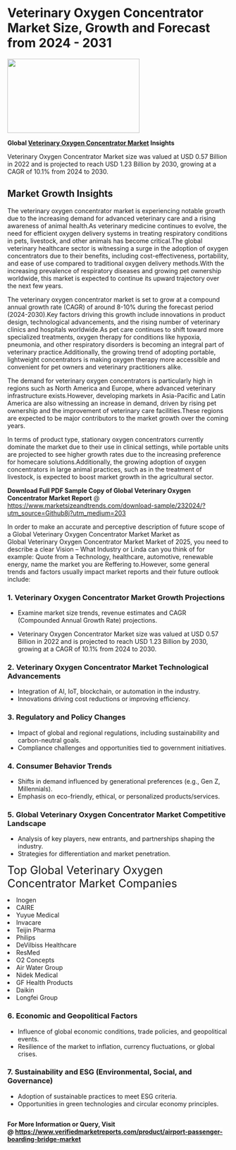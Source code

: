 <H1>Veterinary Oxygen Concentrator Market Size, Growth and Forecast from 2024 - 2031</H1><img class="aligncenter size-medium wp-image-584254" src="https://thirdeyenews.in/wp-content/uploads/2024/09/Global-Market-Research-300x168.jpeg" alt="" width="300" height="168" /><p><strong>Global&nbsp;<a href="https://www.marketsizeandtrends.com/download-sample/232024/?utm_source=Github8j?utm_medium=203">Veterinary Oxygen Concentrator Market</a> Insights</strong></p><p>Veterinary Oxygen Concentrator Market size was valued at USD 0.57 Billion in 2022 and is projected to reach USD 1.23 Billion by 2030, growing at a CAGR of 10.1% from 2024 to 2030.</p><p><h2>Market Growth Insights</h2> <p>The veterinary oxygen concentrator market is experiencing notable growth due to the increasing demand for advanced veterinary care and a rising awareness of animal health.As veterinary medicine continues to evolve, the need for efficient oxygen delivery systems in treating respiratory conditions in pets, livestock, and other animals has become critical.The global veterinary healthcare sector is witnessing a surge in the adoption of oxygen concentrators due to their benefits, including cost-effectiveness, portability, and ease of use compared to traditional oxygen delivery methods.With the increasing prevalence of respiratory diseases and growing pet ownership worldwide, this market is expected to continue its upward trajectory over the next few years.</p> <p>The veterinary oxygen concentrator market is set to grow at a compound annual growth rate (CAGR) of around 8-10% during the forecast period (2024-2030).Key factors driving this growth include innovations in product design, technological advancements, and the rising number of veterinary clinics and hospitals worldwide.As pet care continues to shift toward more specialized treatments, oxygen therapy for conditions like hypoxia, pneumonia, and other respiratory disorders is becoming an integral part of veterinary practice.Additionally, the growing trend of adopting portable, lightweight concentrators is making oxygen therapy more accessible and convenient for pet owners and veterinary practitioners alike.</p> <p>The demand for veterinary oxygen concentrators is particularly high in regions such as North America and Europe, where advanced veterinary infrastructure exists.However, developing markets in Asia-Pacific and Latin America are also witnessing an increase in demand, driven by rising pet ownership and the improvement of veterinary care facilities.These regions are expected to be major contributors to the market growth over the coming years.</p> <p>In terms of product type, stationary oxygen concentrators currently dominate the market due to their use in clinical settings, while portable units are projected to see higher growth rates due to the increasing preference for homecare solutions.Additionally, the growing adoption of oxygen concentrators in large animal practices, such as in the treatment of livestock, is expected to boost market growth in the agricultural sector.</p> <p><span class=""><strong>Download Full PDF Sample Copy of Global Veterinary Oxygen Concentrator Market Report</strong> @ <a href="https://www.marketsizeandtrends.com/download-sample/232024/?utm_source=Github8j?utm_medium=203" target="_blank">https://www.marketsizeandtrends.com/download-sample/232024/?utm_source=Github8j?utm_medium=203</a></span></p><p>In order to make an accurate and perceptive description of future scope of a Global&nbsp;Veterinary Oxygen Concentrator Market Market as Global&nbsp;Veterinary Oxygen Concentrator Market Market of 2025, you need to describe a clear Vision &ndash; What Industry or Linda can you think of for example: Quote from a Technology, healthcare, automotive, renewable energy, name the market you are Reffering to.However, some general trends and factors usually impact market reports and their future outlook include:</p><h3>1.&nbsp;<strong>Veterinary Oxygen Concentrator Market Growth Projections</strong></h3><ul><li>Examine market size trends, revenue estimates and CAGR (Compounded Annual Growth Rate) projections.</li><li><p>Veterinary Oxygen Concentrator Market size was valued at USD 0.57 Billion in 2022 and is projected to reach USD 1.23 Billion by 2030, growing at a CAGR of 10.1% from 2024 to 2030.</p></li></ul><h3>2.&nbsp;<strong>Veterinary Oxygen Concentrator Market Technological Advancements</strong></h3><ul><li>Integration of AI, IoT, blockchain, or automation in the industry.</li><li>Innovations driving cost reductions or improving efficiency.</li></ul><h3>3.&nbsp;<strong>Regulatory and Policy Changes</strong></h3><ul><li>Impact of global and regional regulations, including sustainability and carbon-neutral goals.</li><li>Compliance challenges and opportunities tied to government initiatives.</li></ul><h3>4.&nbsp;<strong>Consumer Behavior Trends</strong></h3><ul><li>Shifts in demand influenced by generational preferences (e.g., Gen Z, Millennials).</li><li>Emphasis on eco-friendly, ethical, or personalized products/services.</li></ul><h3>5.&nbsp;<strong>Global Veterinary Oxygen Concentrator Market Competitive Landscape</strong></h3><ul><li>Analysis of key players, new entrants, and partnerships shaping the industry.</li><li>Strategies for differentiation and market penetration.</li></ul><p data-pm-slice="1 1 []"><span style="color: inherit; font-family: inherit; font-size: 25px;">Top Global Veterinary Oxygen Concentrator Market Companies</span></p><div class="" data-test-id=""><p><li>Inogen</li><li> CAIRE</li><li> Yuyue Medical</li><li> Invacare</li><li> Teijin Pharma</li><li> Philips</li><li> DeVilbiss Healthcare</li><li> ResMed</li><li> O2 Concepts</li><li> Air Water Group</li><li> Nidek Medical</li><li> GF Health Products</li><li> Daikin</li><li> Longfei Group</li></p></div><h3>6.&nbsp;<strong>Economic and Geopolitical Factors</strong></h3><ul><li>Influence of global economic conditions, trade policies, and geopolitical events.</li><li>Resilience of the market to inflation, currency fluctuations, or global crises.</li></ul><h3>7.&nbsp;<strong>Sustainability and ESG (Environmental, Social, and Governance)</strong></h3><ul><li>Adoption of sustainable practices to meet ESG criteria.</li><li>Opportunities in green technologies and circular economy principles.</li></ul><h2><strong style="font-size: 14px;">For More Information or Query, Visit @&nbsp;</strong><a style="background-color: #ffffff; font-size: 14px;" href="https://www.marketsizeandtrends.com/report/veterinary-oxygen-concentrator-market/" target="_blank">https://www.verifiedmarketreports.com/product/airport-passenger-boarding-bridge-market</a></h2>